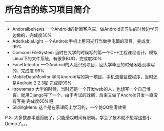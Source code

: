 # 所包含的练习项目简介

------------------------

- AndoralbeNews  一个Android的新闻客户端，做Android实习生的时候边学习边做的，完成度30%
- AdorkableLight  一个Android手机上用闪光灯当做手电筒的项目，完成度99%
- ComconsFileSystem  当时在大学的时候写的第一个C++工程课程设计，模拟Linux下的文件系统，有很多BUG，完成度80%
- FaceDetector  一个Android的人脸识别项目，回大学毕业的时候闲着没事写的，完成度 99%
- MobileDataMonitor  学习Android写的第一项目，手机流量监控程序，当时还是Android 2.2.3呢  完成度99%
- itroutemap  大学的时候，当时还是一个开发web的人，也想写一个自己博客。就用Django写了一个，由于考试的耽搁，后来又做了Android开发一直没有写完   完成度60%吧
- SlidingMenu 这个是在慕课网上学习的，一个仿QQ侧滑效果


P.S. 大多数都半途而废了，只能感叹时间有限啊。学会了技术就不想写这些小Demo了。。。
